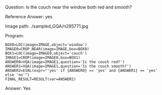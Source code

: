 Question: Is the couch near the window both red and smooth?

Reference Answer: yes

Image path: ./sampled_GQA/n295771.jpg

Program:

```
BOX0=LOC(image=IMAGE,object='window')
IMAGE0=CROP_NEAR(image=IMAGE,box=BOX0)
BOX1=LOC(image=IMAGE0,object='couch')
IMAGE1=CROP(image=IMAGE0,box=BOX1)
ANSWER0=VQA(image=IMAGE1,question='Is the couch red?')
ANSWER1=VQA(image=IMAGE1,question='Is the couch smooth?')
ANSWER2=EVAL(expr="'yes' if {ANSWER0} == 'yes' and {ANSWER1} == 'yes' else 'no'")
FINAL_RESULT=RESULT(var=ANSWER2)
```
Answer: Yes

